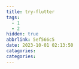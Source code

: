 ```yaml
---
title: try-flutter
tags:
  - 1
  - 2
hidden: true
abbrlink: 5ef566c5
date: 2023-10-01 02:13:50
catagories:
categories:
---
```


<!-- <meting-js
    server="netease"
    type="song"
    autoplay="true"
    id="18126594">
</meting-js> -->